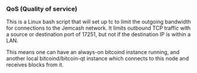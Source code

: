 ### QoS (Quality of service) ###

This is a Linux bash script that will set up tc to limit the outgoing bandwidth for connections to the Jemcash network. It limits outbound TCP traffic with a source or destination port of 17251, but not if the destination IP is within a LAN.

This means one can have an always-on bitcoind instance running, and another local bitcoind/bitcoin-qt instance which connects to this node and receives blocks from it.
